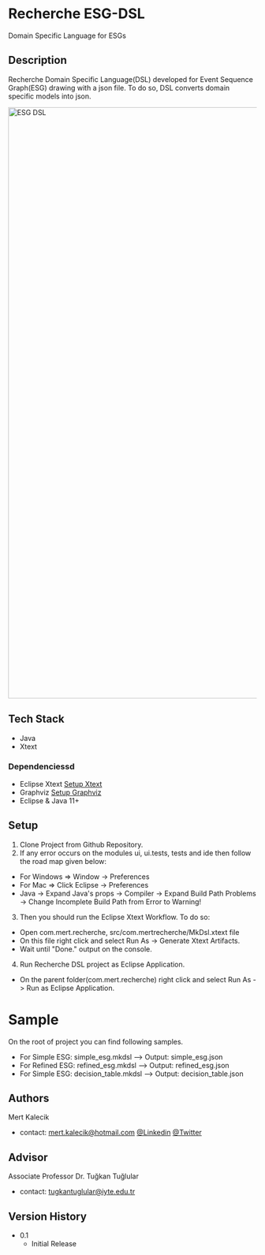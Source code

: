 # Recherche ESG-DSL
Domain Specific Language for ESGs

## Description
  Recherche Domain Specific Language(DSL) developed for Event Sequence Graph(ESG) drawing with a json file. To do so, DSL converts domain specific models into json.

<p float="left">
<img width="1200" alt="ESG DSL" src="https://user-images.githubusercontent.com/38656031/159059629-e23f77ad-f719-45be-b44a-bd46261d58f8.png">
</p>   
   
## Tech Stack
* Java
* Xtext

### Dependenciessd
* Eclipse Xtext [Setup Xtext](https://www.eclipse.org/Xtext/download.html)
* Graphviz [Setup Graphviz](https://graphviz.org/download/)
* Eclipse & Java 11+

## Setup
1. Clone Project from Github Repository.
2. If any error occurs on the modules ui, ui.tests, tests and ide then follow the road map given below:
  * For Windows => Window -> Preferences
  * For Mac => Click Eclipse -> Preferences
  * Java -> Expand Java's props -> Compiler -> Expand Build Path Problems -> Change Incomplete Build Path from Error to Warning!
3. Then you should run the Eclipse Xtext Workflow. To do so:
  * Open com.mert.recherche, src/com.mertrecherche/MkDsl.xtext file
  * On this file right click and select Run As -> Generate Xtext Artifacts.
  * Wait until "Done." output on the console.
4. Run Recherche DSL project as Eclipse Application.
  * On the parent folder(com.mert.recherche) right click and select Run As -> Run as Eclipse Application.

# Sample
On the root of project you can find following samples.

* For Simple ESG: simple_esg.mkdsl  --> Output: simple_esg.json
* For Refined ESG: refined_esg.mkdsl  --> Output: refined_esg.json
* For Simple ESG: decision_table.mkdsl  --> Output: decision_table.json

## Authors
Mert Kalecik
* contact: mert.kalecik@hotmail.com
[@Linkedin](https://www.linkedin.com/in/mert-kalecik-129202b5)
[@Twitter](https://twitter.com/mertkalecik)

## Advisor
Associate Professor Dr. Tuğkan Tuğlular
* contact: tugkantuglular@iyte.edu.tr

## Version History

* 0.1
  * Initial Release
